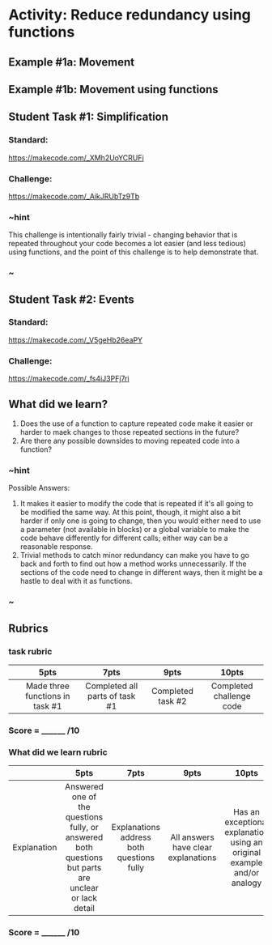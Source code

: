 # Activity: Reduce redundancy using functions

## Example #1a: Movement

## Example #1b: Movement using functions

## Student Task #1: Simplification

### Standard:

https://makecode.com/_XMh2UoYCRUFi

### Challenge:

https://makecode.com/_AikJRUbTz9Tb

### ~hint

This challenge is intentionally fairly trivial - changing behavior that is repeated throughout your code becomes a lot easier (and less tedious) using functions, and the point of this challenge is to help demonstrate that.

### ~

## Student Task #2: Events

### Standard:

https://makecode.com/_V5geHb26eaPY

### Challenge:

https://makecode.com/_fs4iJ3PFj7ri

## What did we learn?

1. Does the use of a function to capture repeated code make it easier or harder to maek changes to those repeated sections in the future?
2. Are there any possible downsides to moving repeated code into a function?

### ~hint

Possible Answers:

1. It makes it easier to modify the code that is repeated if it's all going to be modified the same way. At this point, though, it might also a bit harder if only one is going to change, then you would either need to use a parameter (not available in blocks) or a global variable to make the code behave differently for different calls; either way can be a reasonable response.
2. Trivial methods to catch minor redundancy can make you have to go back and forth to find out how a method works unnecessarily. If the sections of the code need to change in different ways, then it might be a hastle to deal with it as functions. 

### ~

## Rubrics

### task rubric

|   | 5pts | 7pts | 9pts | 10pts |
|:---:|:---:|:---:|:---:|:---:|
|  | Made three functions in task #1 | Completed all parts of task #1 | Completed task #2 | Completed challenge code |

### Score = \_\_\_\_\_\_ /10

### What did we learn rubric
|   | 5pts | 7pts | 9pts | 10pts |
|:---:|:---:|:---:|:---:|:---:|
| Explanation | Answered one of the questions fully, or answered both questions but parts are unclear or lack detail | Explanations address both questions fully | All answers have clear explanations | Has an exceptional explanation using an original example and/or analogy |

### Score = \_\_\_\_\_\_ /10 